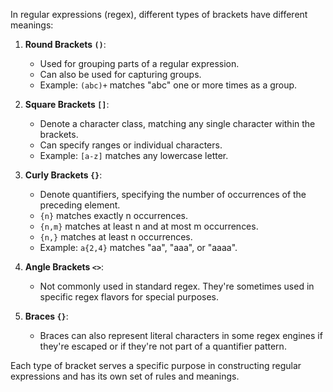 In regular expressions (regex), different types of brackets have different meanings:

1. **Round Brackets `()`**:
   - Used for grouping parts of a regular expression.
   - Can also be used for capturing groups.
   - Example: `(abc)+` matches "abc" one or more times as a group.

2. **Square Brackets `[]`**:
   - Denote a character class, matching any single character within the brackets.
   - Can specify ranges or individual characters.
   - Example: `[a-z]` matches any lowercase letter.

3. **Curly Brackets `{}`**:
   - Denote quantifiers, specifying the number of occurrences of the preceding element.
   - `{n}` matches exactly n occurrences.
   - `{n,m}` matches at least n and at most m occurrences.
   - `{n,}` matches at least n occurrences.
   - Example: `a{2,4}` matches "aa", "aaa", or "aaaa".

4. **Angle Brackets `<>`**:
   - Not commonly used in standard regex. They're sometimes used in specific regex flavors for special purposes.

5. **Braces `{}`**:
   - Braces can also represent literal characters in some regex engines if they're escaped or if they're not part of a quantifier pattern.

Each type of bracket serves a specific purpose in constructing regular expressions and has its own set of rules and meanings.